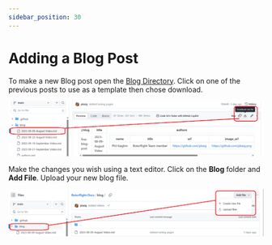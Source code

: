 ```yaml
---
sidebar_position: 30
---
```

# Adding a Blog Post

To make a new Blog post open the [Blog Directory](https://github.com/pkaig/Rotorflight-Docs/tree/main/blog). Click on one of the previous posts to use as a template then chose download.  

![Editinging](./img/blog-1.png)

Make the changes you wish using a text editor. Click on the **Blog** folder and **Add File**. Upload your new blog file.

![Editinging](./img/blog-2.png)

